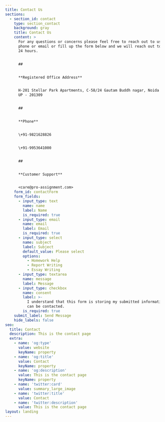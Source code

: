 ```yaml
---
title: Contact Us
sections:
  - section_id: contact
    type: section_contact
    background: gray
    title: Contact Us
    content: >
      For any questions or concerns please feel free to reach out to us via
      phone or email or fill up the form below and we will reach out to you in
      24 hours.


      ##


      **Registered Office Address**


      H-201 Stellar Park Apartments, C-58/24 Gautam Buddh nagar, Noida sec - 62
      UP - 201309


      ##


      **Phone**


      \+91-9821628826


      \+91-9953641000


      ##


      **Customer Support**


      <care@pro-assignment.com>
    form_id: contactForm
    form_fields:
      - input_type: text
        name: name
        label: Name
        is_required: true
      - input_type: email
        name: email
        label: Email
        is_required: true
      - input_type: select
        name: subject
        label: Subject
        default_value: Please select
        options:
          - Homework Help
          - Report Writing
          - Essay Writing
      - input_type: textarea
        name: message
        label: Message
      - input_type: checkbox
        name: consent
        label: >-
          I understand that this form is storing my submitted information so I
          can be contacted.
        is_required: true
    submit_label: Send Message
    hide_labels: false
seo:
  title: Contact
  description: This is the contact page
  extra:
    - name: 'og:type'
      value: website
      keyName: property
    - name: 'og:title'
      value: Contact
      keyName: property
    - name: 'og:description'
      value: This is the contact page
      keyName: property
    - name: 'twitter:card'
      value: summary_large_image
    - name: 'twitter:title'
      value: Contact
    - name: 'twitter:description'
      value: This is the contact page
layout: landing
---
```

